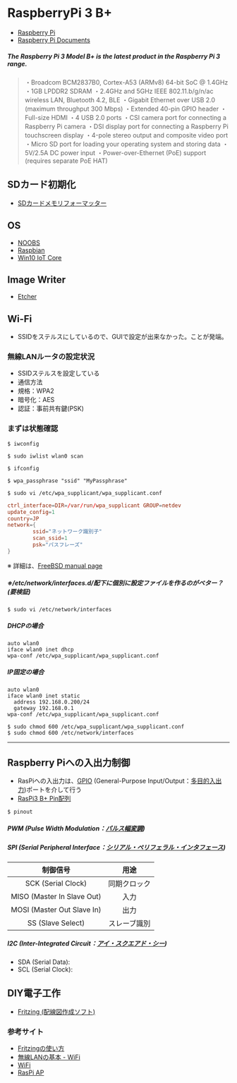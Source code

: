 # RaspberryPi 3 B+

- [Raspberry Pi](https://www.raspberrypi.org/)
- [Raspberry Pi Documents](https://www.raspberrypi.org/documentation/)

##### The Raspberry Pi 3 Model B+ is the latest product in the Raspberry Pi 3 range.
>・Broadcom BCM2837B0, Cortex-A53 (ARMv8) 64-bit SoC @ 1.4GHz
>・1GB LPDDR2 SDRAM
>・2.4GHz and 5GHz IEEE 802.11.b/g/n/ac wireless LAN, Bluetooth 4.2, BLE
>・Gigabit Ethernet over USB 2.0 (maximum throughput 300 Mbps)
>・Extended 40-pin GPIO header
>・Full-size HDMI
>・4 USB 2.0 ports
>・CSI camera port for connecting a Raspberry Pi camera
>・DSI display port for connecting a Raspberry Pi touchscreen display
>・4-pole stereo output and composite video port
>・Micro SD port for loading your operating system and storing data
>・5V/2.5A DC power input
>・Power-over-Ethernet (PoE) support (requires separate PoE HAT)

## SDカード初期化
- [SDカードメモリフォーマッター](https://www.sdcard.org/jp/downloads/formatter_4/)

## OS
- [NOOBS](https://www.raspberrypi.org/downloads/noobs/)
- [Raspbian](https://www.raspberrypi.org/downloads/raspbian/)
- [Win10 IoT Core](https://go.microsoft.com/fwlink/?LinkId=846058)

## Image Writer

- [Etcher](https://www.balena.io/etcher/)

## Wi-Fi

- SSIDをステルスにしているので、GUIで設定が出来なかった。ことが発端。

### 無線LANルータの設定状況
- SSIDステルスを設定している
- 通信方法
 - 規格：WPA2
 - 暗号化：AES
 - 認証：事前共有鍵(PSK)

### まずは状態確認

```sh:iwconfig
$ iwconfig
```

```sh:iwlist
$ sudo iwlist wlan0 scan
```

```sh:ifconfig
$ ifconfig
```

```sh:パスワードを暗号化する
$ wpa_passphrase "ssid" "MyPassphrase"
```

```sh:wpa_supplicant.confファイルを編集する
$ sudo vi /etc/wpa_supplicant/wpa_supplicant.conf
```

```txt:/etc/wpa_supplicant/wpa_supplicant.conf
ctrl_interface=DIR=/var/run/wpa_supplicant GROUP=netdev
update_config=1
country=JP
network={
        ssid="ネットワーク識別子"
        scan_ssid=1
        psk="パスフレーズ"
}
```
※ 詳細は、[FreeBSD manual page](https://www.freebsd.org/cgi/man.cgi?query=wpa_supplicant.conf&sektion=5&apropos=0&manpath=NetBSD+6.1.5)

##### ※/etc/network/interfaces.d/配下に個別に設定ファイルを作るのがベター？(要検証)

```sh:interfacesファイルを編集する
$ sudo vi /etc/network/interfaces
```

##### DHCPの場合
```txt:/etc/network/interfaces
auto wlan0
iface wlan0 inet dhcp
wpa-conf /etc/wpa_supplicant/wpa_supplicant.conf
```

##### IP固定の場合
```txt:/etc/network/interfaces
auto wlan0
iface wlan0 inet static
  address 192.168.0.200/24
  gateway 192.168.0.1
wpa-conf /etc/wpa_supplicant/wpa_supplicant.conf
```

```sh:ファイルへのアクセス制御
$ sudo chmod 600 /etc/wpa_supplicant/wpa_supplicant.conf
$ sudo chmod 600 /etc/network/interfaces
```

---

## Raspberry Piへの入出力制御

- RasPiへの入出力は、[GPIO](https://www.raspberrypi.org/documentation/usage/gpio/README.md) (General-Purpose Input/Output：[多目的入出力](https://ja.wikipedia.org/wiki/GPIO))ポートを介して行う
- [RasPi3 B+ Pin配列](https://pinout.xyz/)

```sh:実機のPin確認
$ pinout
```

##### PWM (Pulse Width Modulation：[パルス幅変調](https://ja.wikipedia.org/wiki/%E3%83%91%E3%83%AB%E3%82%B9%E5%B9%85%E5%A4%89%E8%AA%BF))

##### SPI (Serial Peripheral Interface：[シリアル・ペリフェラル・インタフェース](https://ja.wikipedia.org/wiki/%E3%82%B7%E3%83%AA%E3%82%A2%E3%83%AB%E3%83%BB%E3%83%9A%E3%83%AA%E3%83%95%E3%82%A7%E3%83%A9%E3%83%AB%E3%83%BB%E3%82%A4%E3%83%B3%E3%82%BF%E3%83%95%E3%82%A7%E3%83%BC%E3%82%B9))

|制御信号|用途|
|:-:|:-:|
|SCK (Serial Clock)|同期クロック|
|MISO (Master In Slave Out)|入力|
|MOSI (Master Out Slave In)|出力|
|SS (Slave Select)|スレーブ識別|

##### I2C (Inter-Integrated Circuit：[アイ・スクエアド・シー](https://ja.wikipedia.org/wiki/I2C))

- SDA (Serial Data):
- SCL (Serial Clock):

## DIY電子工作
- [Fritzing (配線図作成ソフト)](http://fritzing.org/home/)

### 参考サイト
- [Fritzingの使い方](https://www.fabshop.jp/fritzing%E3%81%A7%E5%9B%9E%E8%B7%AF%E5%9B%B3%E3%83%BB%E9%85%8D%E7%B7%9A%E5%9B%B3%E3%82%92%E6%9B%B8%E3%81%84%E3%81%A6%E3%81%BF%E3%82%88%E3%81%86%EF%BC%81/)
- [無線LANの基本 - WiFi](http://manual.aptosid.com/ja/inet-wpa-ja.htm#wpa)
- [WiFi](https://sites.google.com/site/teyasn001/ubuntu-12-10/nettowaku-she-ding)
- [RasPi AP](http://kassyjp.ninja-web.net/ras/jessie/bridge.htm)
